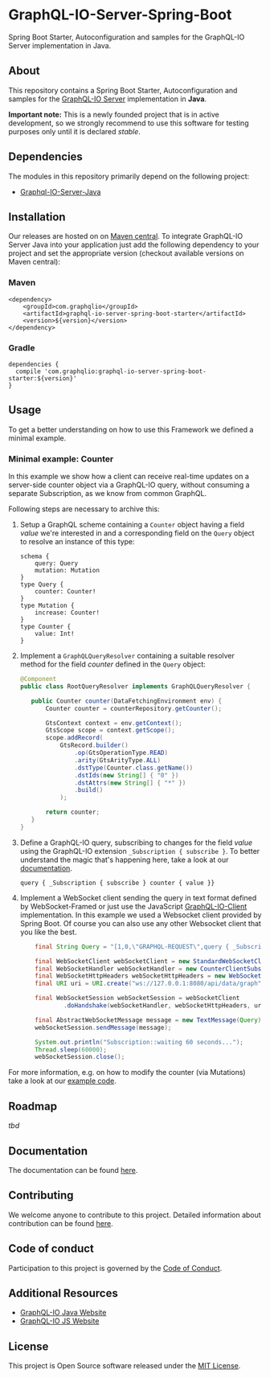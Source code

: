 # GraphQL-IO-Server-Spring-Boot

Spring Boot Starter, Autoconfiguration and samples for the GraphQL-IO Server implementation in Java.

## About

This repository contains a Spring Boot Starter, Autoconfiguration and samples for
the [GraphQL-IO Server](https://github.com/msg-systems/graphql-io-server-java) implementation in **Java**.

**Important note:** This is a newly founded project that is in active development, so we strongly recommend to use this
software for testing purposes only until it is declared _stable_.

## Dependencies

The modules in this repository primarily depend on the following project:

- [Graphql-IO-Server-Java](https://github.com/msg-systems/graphql-io-server-java)

## Installation

Our releases are hosted on on [Maven central](). To integrate GraphQL-IO Server Java into your application just add the
following dependency to your project and set the appropriate version (checkout available versions on Maven central):

### Maven

```
<dependency>
	<groupId>com.graphqlio</groupId>
	<artifactId>graphql-io-server-spring-boot-starter</artifactId>
	<version>${version}</version>
</dependency>
```

### Gradle

```
dependencies {
  compile 'com.graphqlio:graphql-io-server-spring-boot-starter:${version}'
}
```

## Usage

To get a better understanding on how to use this Framework we defined a minimal example.

### Minimal example: Counter

In this example we show how a client can receive real-time updates on a server-side counter object via a GraphQL-IO
query, without consuming a separate Subscription, as we know from common GraphQL.

Following steps are necessary to archive this:

1. Setup a GraphQL scheme containing a `Counter` object having a field _value_ we're interested in and a corresponding
   field on the `Query` object to resolve an instance of this type:

    ```
    schema {
        query: Query
        mutation: Mutation
    }
    type Query {
        counter: Counter!
    }
    type Mutation {
        increase: Counter!
    }
    type Counter {
        value: Int!
    }
    ```

2. Implement a `GraphQLQueryResolver` containing a suitable resolver method for the field _counter_ defined in the
   `Query` object:
     ```java
     @Component
     public class RootQueryResolver implements GraphQLQueryResolver {
     
        public Counter counter(DataFetchingEnvironment env) {
            Counter counter = counterRepository.getCounter();
     
            GtsContext context = env.getContext();
            GtsScope scope = context.getScope();
            scope.addRecord(
                GtsRecord.builder()
                    .op(GtsOperationType.READ)
                    .arity(GtsArityType.ALL)
                    .dstType(Counter.class.getName())
                    .dstIds(new String[] { "0" })
                    .dstAttrs(new String[] { "*" })
                    .build()
                );
     
            return counter;
        }
     }
    ```
3. Define a GraphQL-IO query, subscribing to changes for the field _value_ using the GraphQL-IO
   extension `_Subscription { subscribe }`. To better understand the magic that's happening here, take a look at
   our [documentation]().

    ```
    query { _Subscription { subscribe } counter { value }}
    ```

4. Implement a WebSocket client sending the query in text format defined by WebSocket-Framed or just use the
   JavaScript [GraphQL-IO-Client](https://github.com/rse/graphql-io-client
   ) implementation. In this example we used a Websocket client provided by Spring Boot. Of course you can also use any
   other Websocket client that you like the best.

    ```java
        final String Query = "[1,0,\"GRAPHQL-REQUEST\",query { _Subscription { subscribe } counter { value } } ]";
    
        final WebSocketClient webSocketClient = new StandardWebSocketClient();
        final WebSocketHandler webSocketHandler = new CounterClientSubscriptionHandler();
        final WebSocketHttpHeaders webSocketHttpHeaders = new WebSocketHttpHeaders();
        final URI uri = URI.create("ws://127.0.0.1:8080/api/data/graph");
    
        final WebSocketSession webSocketSession = webSocketClient
                .doHandshake(webSocketHandler, webSocketHttpHeaders, uri).get();
    
        final AbstractWebSocketMessage message = new TextMessage(Query);
        webSocketSession.sendMessage(message);
    
        System.out.println("Subscription::waiting 60 seconds...");
        Thread.sleep(60000);
        webSocketSession.close();
    ```

[comment]: <> (5. Create an application class instantiating the GraphQL-IO Server and setting a few properties, e.g. to define the)

[comment]: <> (   location of the schema file. In this example we created a small Spring Boot application:)

[comment]: <> (    ```java)

[comment]: <> (    @SpringBootApplication)

[comment]: <> (    @EnableGraphQLIOServer)

[comment]: <> (    public class CounterServerApplication implements ApplicationRunner {)

[comment]: <> (        public static void main&#40;String[] args&#41; {)

[comment]: <> (            Properties properties = new Properties&#40;&#41;;)

[comment]: <> (            properties.put&#40;"graphqlio.server.schemaLocationPattern", "**/*.counter.graphql"&#41;;)

[comment]: <> (            properties.put&#40;"graphqlio.server.endpoint", "/api/data/graph"&#41;;)

[comment]: <> (            properties.put&#40;"graphqlio.toolssubscribe.useEmbeddedRedis", "true"&#41;;)

[comment]: <> (            SpringApplication application = new SpringApplication&#40;CounterServerApplication.class&#41;;)

[comment]: <> (            application.setDefaultProperties&#40;properties&#41;;)

[comment]: <> (            application.run&#40;args&#41;;)

[comment]: <> (        })

[comment]: <> (        @Autowired)

[comment]: <> (        private GsServer graphqlioServer;)

[comment]: <> (        @Override)

[comment]: <> (        public void run&#40;ApplicationArguments args&#41; throws Exception {)

[comment]: <> (            this.graphqlioServer.start&#40;&#41;;)

[comment]: <> (        })

[comment]: <> (        @PreDestroy)

[comment]: <> (        public void destroy&#40;&#41; throws Exception {)

[comment]: <> (            this.graphqlioServer.stop&#40;&#41;;)

[comment]: <> (        })

[comment]: <> (    })

[comment]: <> (    ```)

For more information, e.g. on how to modify the counter (via Mutations) take a look at our
[example code](https://github.com/msg-systems/graphql-io-server-java/samples/counter).

## Roadmap

_tbd_

## Documentation

The documentation can be found [here](http://java.graphql-io.com/).

## Contributing

We welcome anyone to contribute to this project. Detailed information about contribution can be found
[here](CONTRIBUTING.md).

## Code of conduct

Participation to this project is governed by the [Code of Conduct](code-of-conduct.md).

## Additional Resources

- [GraphQL-IO Java Website](http://java.graphql-io.com/)
- [GraphQL-IO JS Website](http://graphql-io.com/)

## License

This project is Open Source software released under the [MIT License](LICENSE).
